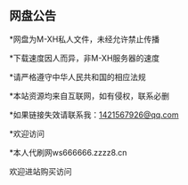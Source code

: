 网盘公告
---
*网盘为M-XH私人文件，未经允许禁止传播

*下载速度因人而异，非M-XH服务器的速度

*请严格遵守中华人民共和国的相应法规

*本站资源均来自互联网，如有侵权，联系必删

*如果链接失效请联系我：<1421567926@qq.com>

*欢迎访问

*本人代刷网ws666666.zzzz8.cn

欢迎进站购买访问
